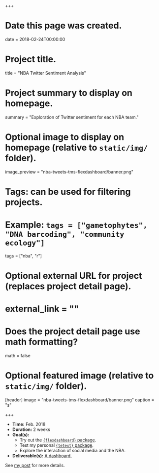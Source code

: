 +++
# Date this page was created.
date = 2018-02-24T00:00:00

# Project title.
title = "NBA Twitter Sentiment Analysis"

# Project summary to display on homepage.
summary = "Exploration of Twitter sentiment for each NBA team."

# Optional image to display on homepage (relative to `static/img/` folder).
image_preview = "nba-tweets-tms-flexdashboard/banner.png"

# Tags: can be used for filtering projects.
# Example: `tags = ["gametophytes", "DNA barcoding", "community ecology"]`
tags = ["nba", "r"]

# Optional external URL for project (replaces project detail page).
# external_link = ""

# Does the project detail page use math formatting?
math = false

# Optional featured image (relative to `static/img/` folder).
[header]
image = "nba-tweets-tms-flexdashboard/banner.png"
caption = "s"

+++

+ __Time:__ Feb. 2018
+ __Duration:__ 2 weeks
+ __Goal(s):__
    + Try out the [`{flexdashboard}` package](https://rmarkdown.rstudio.com/flexdashboard/).
    + Test my personal [`{tetext}` package](https://github.com/tonyelhabr/tetext).
    + Explore the interaction of social media and the NBA.
+ __Deliverable(s):__ [A dashboard.](/files/nba-tms.html)

See [my post](/post/nba-tweets-tm-flexsdashboard) for more details.